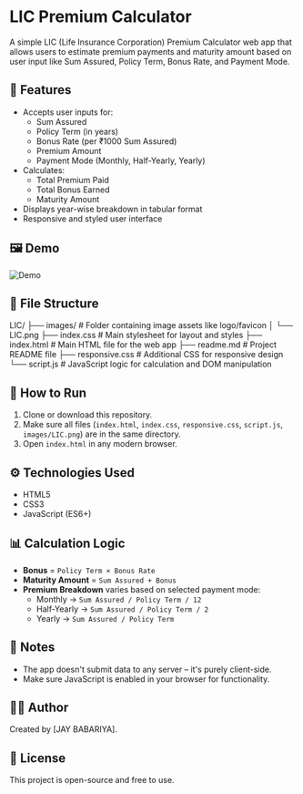 # LIC Premium Calculator

A simple LIC (Life Insurance Corporation) Premium Calculator web app that allows users to estimate premium payments and maturity amount based on user input like Sum Assured, Policy Term, Bonus Rate, and Payment Mode.

## 📌 Features

- Accepts user inputs for:
  - Sum Assured
  - Policy Term (in years)
  - Bonus Rate (per ₹1000 Sum Assured)
  - Premium Amount
  - Payment Mode (Monthly, Half-Yearly, Yearly)
- Calculates:
  - Total Premium Paid
  - Total Bonus Earned
  - Maturity Amount
- Displays year-wise breakdown in tabular format
- Responsive and styled user interface

## 🖼️ Demo

![Demo](images/LIC-UI-IMAGE.png)


## 📁 File Structure
LIC/
├── images/                # Folder containing image assets like logo/favicon
│   └── LIC.png
├── index.css              # Main stylesheet for layout and styles
├── index.html             # Main HTML file for the web app
├── readme.md              # Project README file
├── responsive.css         # Additional CSS for responsive design
└── script.js              # JavaScript logic for calculation and DOM manipulation



## 🚀 How to Run

1. Clone or download this repository.
2. Make sure all files (`index.html`, `index.css`, `responsive.css`, `script.js`, `images/LIC.png`) are in the same directory.
3. Open `index.html` in any modern browser.

## ⚙️ Technologies Used

- HTML5
- CSS3
- JavaScript (ES6+)

## 📊 Calculation Logic

- **Bonus** = `Policy Term × Bonus Rate`
- **Maturity Amount** = `Sum Assured + Bonus`
- **Premium Breakdown** varies based on selected payment mode:
  - Monthly → `Sum Assured / Policy Term / 12`
  - Half-Yearly → `Sum Assured / Policy Term / 2`
  - Yearly → `Sum Assured / Policy Term`

## 📌 Notes

- The app doesn't submit data to any server – it's purely client-side.
- Make sure JavaScript is enabled in your browser for functionality.

## 🧑‍💻 Author

Created by [JAY BABARIYA].

## 📃 License

This project is open-source and free to use.
